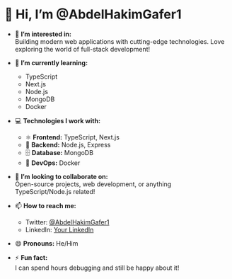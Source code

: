 # 👋 Hi, I’m @AbdelHakimGafer1

- 👀 **I’m interested in:**  
  Building modern web applications with cutting-edge technologies. Love exploring the world of full-stack development!  

- 🌱 **I’m currently learning:**  
  - TypeScript  
  - Next.js  
  - Node.js  
  - MongoDB  
  - Docker  

- 💻 **Technologies I work with:**  
  - ⚛️ **Frontend:** TypeScript, Next.js  
  - 🚀 **Backend:** Node.js, Express  
  - 🗄️ **Database:** MongoDB  
  - 🐳 **DevOps:** Docker

- 💞️ **I’m looking to collaborate on:**  
  Open-source projects, web development, or anything TypeScript/Node.js related!

- 📫 **How to reach me:**
  - Twitter: [@AbdelHakimGafer1](https://twitter.com/AbdelHakimGafer1)  
  - LinkedIn: [Your LinkedIn](#)  

- 😄 **Pronouns:** He/Him

- ⚡ **Fun fact:**  
  I can spend hours debugging and still be happy about it!



<!---
AbdelHakimGafer1/AbdelHakimGafer1 is a ✨ special ✨ repository because its `README.md` (this file) appears on your GitHub profile.
You can click the Preview link to take a look at your changes.
--->
